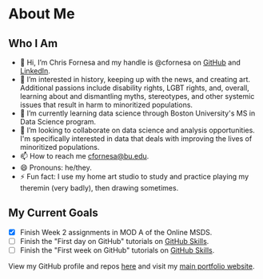 # About Me

## Who I Am
- 👋 Hi, I’m Chris Fornesa and my handle is @cfornesa on <a href="https://github.com/cfornesa">GitHub</a> and <a href="https://www.linkedin.com/in/cfornesa/" target="_blank">LinkedIn</a>.
- 👀 I’m interested in history, keeping up with the news, and creating art.  Additional passions include disability rights, LGBT rights, and, overall, learning about and dismantling myths, stereotypes, and other systemic issues that result in harm to minoritized populations.
- 🌱 I’m currently learning data science through Boston University's MS in Data Science program.
- 💞️ I’m looking to collaborate on data science and analysis opportunities.  I'm specifically interested in data that deals with improving the lives of minoritized populations.
- 📫 How to reach me cfornesa@bu.edu.
- 😄 Pronouns: he/they.
- ⚡ Fun fact: I use my home art studio to study and practice playing my theremin (very badly), then drawing sometimes.

## My Current Goals
- [x]  Finish Week 2 assignments in MOD A of the Online MSDS.
- [ ]  Finish the "First day on GitHub" tutorials on <a href="https://skills.github.com/" target="_blank">GitHub Skills</a>.
- [ ]  Finish the "First week on GitHub" tutorials on <a href="https://skills.github.com/" target="_blank">GitHub Skills</a>.

View my GitHub profile and repos <a href="https://github.com/cfornesa">here</a> and visit my <a href="https://chris.com.ph">main portfolio website</a>.

<!---
cfornesa/cfornesa is a ✨ special ✨ repository because its `README.md` (this file) appears on your GitHub profile.
You can click the Preview link to take a look at your changes.
--->
